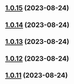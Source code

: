 ## [1.0.15](https://github.com/lf-trygghetstjanster/bankid4keycloak6/compare/v1.0.14...v1.0.15) (2023-08-24)



## [1.0.14](https://github.com/lf-trygghetstjanster/bankid4keycloak6/compare/v1.0.13...v1.0.14) (2023-08-24)



## [1.0.13](https://github.com/lf-trygghetstjanster/bankid4keycloak6/compare/v1.0.12...v1.0.13) (2023-08-24)



## [1.0.12](https://github.com/lf-trygghetstjanster/bankid4keycloak6/compare/v1.0.11...v1.0.12) (2023-08-24)



## [1.0.11](https://github.com/lf-trygghetstjanster/bankid4keycloak6/compare/v1.0.10...v1.0.11) (2023-08-24)



